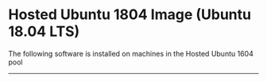 # Hosted Ubuntu 1804 Image (Ubuntu 18.04 LTS)
The following software is installed on machines in the Hosted Ubuntu 1604 pool
***
